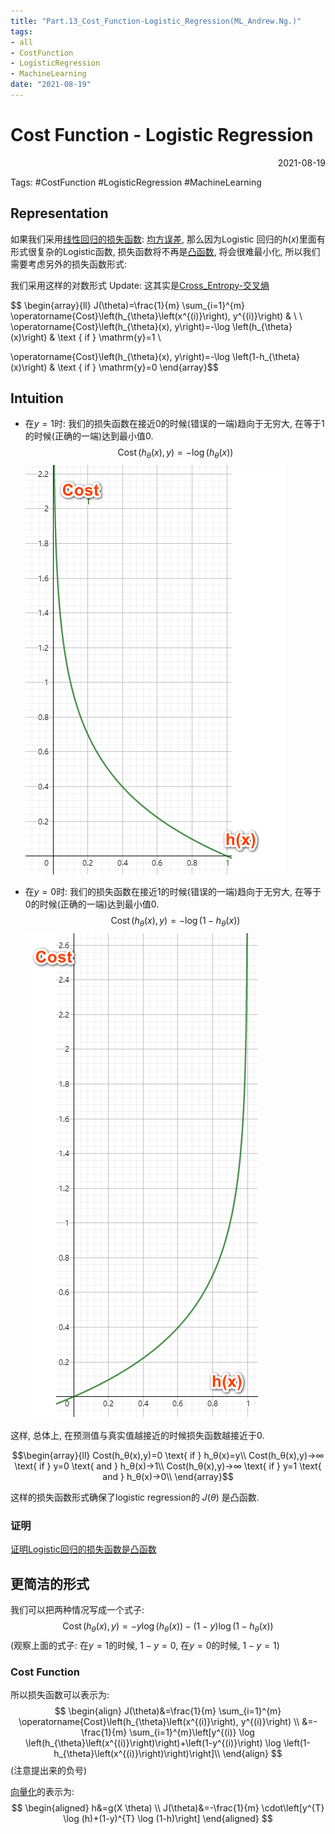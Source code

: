 ```yaml
---
title: "Part.13_Cost_Function-Logistic_Regression(ML_Andrew.Ng.)"
tags:
- all
- CostFunction
- LogisticRegression
- MachineLearning
date: "2021-08-19"
---
```

# Cost Function - Logistic Regression

<div align="right"> 2021-08-19</div>

Tags: #CostFunction #LogisticRegression #MachineLearning 

## Representation
如果我们采用[线性回归的损失函数](notes/2021/2021.8/Part.4_Cost_Function_Intuition(ML_Andrew.Ng.).md): [均方误差](notes/2021/2021.8/Mean_Squared_Error_均方误差.md), 那么因为Logistic 回归的$h(x)$里面有形式很复杂的Logistic函数, 损失函数将不再是[凸函数](notes/2021/2021.8/凸优化与线性回归问题.md), 将会很难最小化, 所以我们需要考虑另外的损失函数形式:

我们采用这样的对数形式
Update: 这其实是[Cross_Entropy-交叉熵](notes/2022/2022.2/Cross_Entropy-交叉熵.md)

$$
\begin{array}{ll}
J(\theta)=\frac{1}{m} 
\sum_{i=1}^{m} \operatorname{Cost}\left(h_{\theta}\left(x^{(i)}\right), y^{(i)}\right) & \\
\\
\operatorname{Cost}\left(h_{\theta}(x), y\right)=-\log \left(h_{\theta}(x)\right) & \text { if } \mathrm{y}=1 \\

\operatorname{Cost}\left(h_{\theta}(x), y\right)=-\log \left(1-h_{\theta}(x)\right) & \text { if } \mathrm{y}=0
\end{array}$$

## Intuition
- 在$y=1$时: 我们的损失函数在接近0的时候(错误的一端)趋向于无穷大, 在等于1的时候(正确的一端)达到最小值0.
$$\operatorname{Cost}\left(h_{\theta}(x), y\right)=-\log \left(h_{\theta}(x)\right)
$$
![300](notes/2021/2021.7/assets/img_2022-10-15-19.png)

- 在$y=0$时: 我们的损失函数在接近1的时候(错误的一端)趋向于无穷大, 在等于0的时候(正确的一端)达到最小值0.
$$\operatorname{Cost}\left(h_{\theta}(x), y\right)=-\log \left(1-h_{\theta}(x)\right) $$
![250](notes/2021/2021.7/assets/img_2022-10-15-20.png)

这样, 总体上, 在预测值与真实值越接近的时候损失函数越接近于0.

$$\begin{array}{ll}
Cost(h_θ(x),y)=0 \text{  if  } h_θ(x)=y\\
Cost(h_θ(x),y)→∞ \text{  if  } y=0 \text{ and } h_θ(x)→1\\
Cost(h_θ(x),y)→∞ \text{  if  } y=1 \text{ and } h_θ(x)→0\\
\end{array}$$

这样的损失函数形式确保了logistic regression的 $J(θ)$ 是凸函数.
### 证明
[证明Logistic回归的损失函数是凸函数](notes/2021/2021.9/证明Logistic回归的损失函数是凸函数.md)


## 更简洁的形式
我们可以把两种情况写成一个式子:
$$\operatorname{Cost}\left(h_{\theta}(x), y\right)=-y \log \left(h_{\theta}(x)\right)-(1-y) \log \left(1-h_{\theta}(x)\right)$$
(观察上面的式子: 在$y=1$的时候, $1-y=0$, 在$y=0$的时候, $1-y=1$)

### Cost Function
所以损失函数可以表示为:
$$
\begin{align}
J(\theta)&=\frac{1}{m} 
\sum_{i=1}^{m} \operatorname{Cost}\left(h_{\theta}\left(x^{(i)}\right), y^{(i)}\right)  \\
&=-\frac{1}{m} \sum_{i=1}^{m}\left[y^{(i)} \log \left(h_{\theta}\left(x^{(i)}\right)\right)+\left(1-y^{(i)}\right) \log \left(1-h_{\theta}\left(x^{(i)}\right)\right)\right]\\
\end{align}
$$
(注意提出来的负号)

[向量化](notes/2021/2021.8/Part.10_Octave_Tutorial(ML_Andrew.Ng.).md#实用技巧%20向量化Vectorization)的表示为:
$$
\begin{aligned}
h&=g(X \theta) \\
J(\theta)&=-\frac{1}{m} \cdot\left[y^{T} \log (h)+(1-y)^{T} \log (1-h)\right]
\end{aligned}
$$